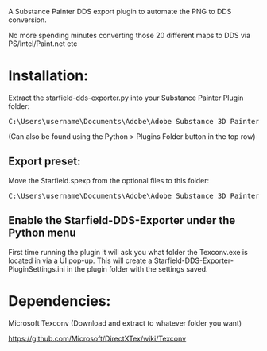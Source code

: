 A Substance Painter DDS export plugin to automate the PNG to DDS conversion.

No more spending minutes converting those 20 different maps to DDS via PS/Intel/Paint.net etc

# Installation:
Extract the starfield-dds-exporter.py into your Substance Painter Plugin folder:
<pre>
C:\Users\username\Documents\Adobe\Adobe Substance 3D Painter\python\plugins
</pre>

(Can also be found using the Python > Plugins Folder button in the top row)

## Export preset:
Move the Starfield.spexp from the optional files to this folder: 
<pre>
C:\Users\username\Documents\Adobe\Adobe Substance 3D Painter\assets\export-presets
</pre>

## Enable the Starfield-DDS-Exporter under the Python menu
First time running the plugin it will ask you what folder the Texconv.exe is located in via a UI pop-up. This will create a Starfield-DDS-Exporter-PluginSettings.ini in the plugin folder with the settings saved.

# Dependencies:
Microsoft Texconv (Download and extract to whatever folder you want)

https://github.com/Microsoft/DirectXTex/wiki/Texconv
